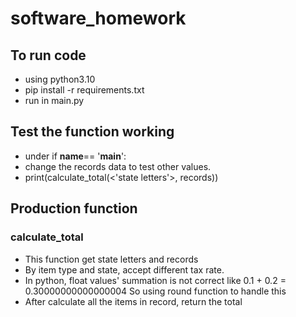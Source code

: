 # software_homework
## To run code
+ using python3.10
+ pip install -r requirements.txt
+ run in main.py

## Test the function working
+ under if __name__== '__main__':
+ change the records data to test other values.
+ print(calculate_total(<'state letters'>, records))

## Production function
### calculate_total
+ This function get state letters and records
+ By item type and state, accept different tax rate.
+ In python, float values' summation is not correct like 0.1 + 0.2 = 0.30000000000000004
  So using round function to handle this
+ After calculate all the items in record, return the total
